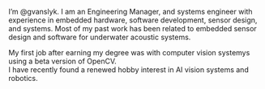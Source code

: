 I’m @gvanslyk.
I am an Engineering Manager, and systems engineer with experience in embedded hardware, software development, sensor design, and systems.  Most of my past work has been related to embedded sensor design and software for underwater acoustic systems.  

My first job after earning my degree was with computer vision systemys using a beta version of OpenCV.  
I have recently found a renewed hobby interest in AI vision systems and robotics.

